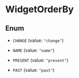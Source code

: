 

# WidgetOrderBy

## Enum


* `CHANGE` (value: `"change"`)

* `NAME` (value: `"name"`)

* `PRESENT` (value: `"present"`)

* `PAST` (value: `"past"`)



